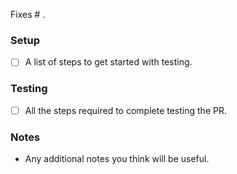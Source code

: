 Fixes # .

### Setup

  - [ ] A list of steps to get started with testing.

### Testing

  - [ ] All the steps required to complete testing the PR.

### Notes

  - Any additional notes you think will be useful.
